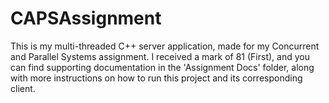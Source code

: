 # CAPSAssignment

This is my multi-threaded C++ server application, made for my Concurrent and Parallel Systems assignment. I received a mark of 81 (First), and you can find supporting documentation in the 'Assignment Docs' folder, along with more instructions on how to run this project and its corresponding client.
